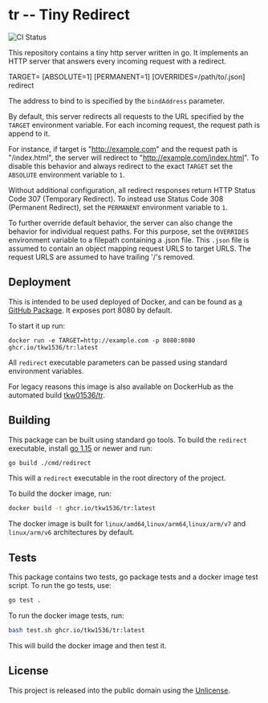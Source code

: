 # tr -- Tiny Redirect

![CI Status](https://github.com/tkw1536/tr/workflows/CI/badge.svg)

This repository contains a tiny http server written in go. 
It implements an HTTP server that answers every incoming request with a redirect.

  TARGET=<TARGET> [ABSOLUTE=1] [PERMANENT=1] [OVERRIDES=/path/to/.json] redirect <bindAddress>

The address to bind to is specified by the `bindAddress` parameter.

By default, this server redirects all requests to the URL specified by the `TARGET` environment variable.
For each incoming request, the request path is append to it.

For instance, if target is "http://example.com" and the request path is "/index.html", the server will redirect to "http://example.com/index.html".
To disable this behavior and always redirect to the exact `TARGET` set the `ABSOLUTE` environment variable to `1`.

Without additional configuration, all redirect responses return HTTP Status Code 307 (Temporary Redirect).
To instead use Status Code 308 (Permanent Redirect), set the `PERMANENT` environment variable to `1`.

To further override default behavior, the server can also change the behavior for individual request paths.
For this purpose, set the `OVERRIDES` environment variable to a filepath containing a .json file.
This `.json` file is assumed to contain an object mapping request URLS to target URLS.
The request URLS are assumed to have trailing '/'s removed.

## Deployment

This is intended to be used deployed of Docker, and can be found as [a GitHub Package](https://github.com/users/tkw1536/packages/container/package/tr). 
It exposes port 8080 by default.

To start it up run:
```
docker run -e TARGET=http://example.com -p 8080:8080 ghcr.io/tkw1536/tr:latest
```

All `redirect` executable parameters can be passed using standard environment variables.

For legacy reasons this image is also available on DockerHub as the automated build [tkw01536/tr](https://hub.docker.com/r/tkw01536/tr/). 

## Building

This package can be built using standard go tools.
To build the `redirect` executable, install [go 1.15](https://golang.org/dl/) or newer and run:

```bash
go build ./cmd/redirect
```

This will a `redirect` executable in the root directory of the project.

To build the docker image, run:

```bash
docker build -t ghcr.io/tkw1536/tr:latest
```

The docker image is built for `linux/amd64`,`linux/arm64`,`linux/arm/v7` and `linux/arm/v6` architectures by default. 

## Tests

This package contains two tests, go package tests and a docker image test script.
To run the go tests, use:

```bash
go test .
```

To run the docker image tests, run:

```bash
bash test.sh ghcr.io/tkw1536/tr:latest
```

This will build the docker image and then test it.

## License

This project is released into the public domain using the [Unlicense](./LICENSE).
